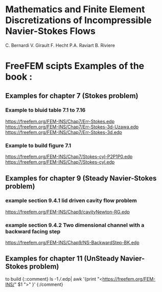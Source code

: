 Mathematics and Finite Element Discretizations of Incompressible Navier-Stokes Flows
====================================================================================

C. Bernardi
V. Girault
F. Hecht
P.A. Raviart
B. Riviere

# FreeFEM scipts Examples of the book :


## Examples for chapter 7 (Stokes problem)

### Example to bluid table 7.1 to 7.16



<https://freefem.org/FEM-INS/Chap7/Err-Stokes.edp>
<https://freefem.org/FEM-INS/Chap7/Err-Stokes-3d-Uzawa.edp>
<https://freefem.org/FEM-INS/Chap7/Err-Stokes-3d.edp>



### Example to build figure  7.1 
<https://freefem.org/FEM-INS/Chap7/Stokes-cyl-P2P1P0.edp>
<https://freefem.org/FEM-INS/Chap7/Stokes-cyl.edp>


Examples for chapter 9 (Steady Navier-Stokes problem)
----------------------------------------------

### example section 9.4.1 lid driven cavity flow problem

<https://freefem.org/FEM-INS/Chap9/cavityNewton-RG.edp>

### example section 9.4.2 Two dimensional channel with a backward facing step

<https://freefem.org/FEM-INS/Chap9/NS-BackwardStep-BK.edp>

Examples for chapter 11 (UnSteady Navier-Stokes problem)
----------------------------------------------
to build 
{::comment}
ls -1 */*.edp| awk  '{print "<https://freefem.org/FEM-INS/" $1 ">" }'
{:/comment}



